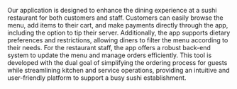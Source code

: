 Our application is designed to enhance the dining experience at a sushi restaurant for both customers and staff. Customers can easily browse the menu, add items to their cart, and make payments directly through the app, including the option to tip their server. Additionally, the app supports dietary preferences and restrictions, allowing diners to filter the menu according to their needs. For the restaurant staff, the app offers a robust back-end system to update the menu and manage orders efficiently. This tool is developed with the dual goal of simplifying the ordering process for guests while streamlining kitchen and service operations, providing an intuitive and user-friendly platform to support a busy sushi establishment.
